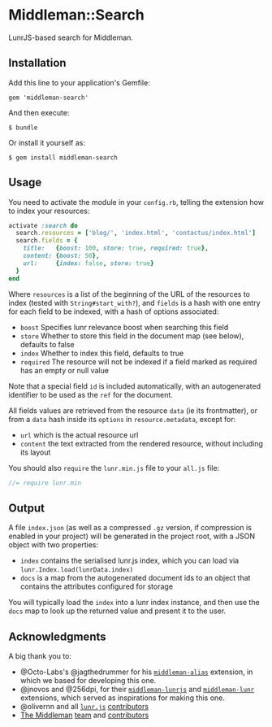 # Middleman::Search

LunrJS-based search for Middleman.

## Installation

Add this line to your application's Gemfile:

    gem 'middleman-search'

And then execute:

    $ bundle

Or install it yourself as:

    $ gem install middleman-search

## Usage

You need to activate the module in your `config.rb`, telling the extension how to index your resources:

```ruby
activate :search do
  search.resources = ['blog/', 'index.html', 'contactus/index.html']
  search.fields = {
    title:   {boost: 100, store: true, required: true},
    content: {boost: 50},
    url:     {index: false, store: true}
  }
end
```

Where `resources` is a list of the beginning of the URL of the resources to index (tested with `String#start_with?`), and `fields` is a hash with one entry for each field to be indexed, with a hash of options associated:

- `boost` Specifies lunr relevance boost when searching this field
- `store` Whether to store this field in the document map (see below), defaults to false
- `index` Whether to index this field, defaults to true
- `required` The resource will not be indexed if a field marked as required has an empty or null value

Note that a special field `id` is included automatically, with an autogenerated identifier to be used as the `ref` for the document.

All fields values are retrieved from the resource `data` (ie its frontmatter), or from a `data` hash inside its `options` in `resource.metadata`, except for:
- `url` which is the actual resource url
- `content` the text extracted from the rendered resource, without including its layout

You should also `require` the `lunr.min.js` file to your `all.js` file:

```javascript
//= require lunr.min
```

## Output

A file `index.json` (as well as a compressed `.gz` version, if compression is enabled in your project) will be generated in the project root, with a JSON object with two properties:
- `index` contains the serialised lunr.js index, which you can load via `lunr.Index.load(lunrData.index)`
- `docs` is a map from the autogenerated document ids to an object that contains the attributes configured for storage

You will typically load the `index` into a lunr index instance, and then use the `docs` map to look up the returned value and present it to the user.

## Acknowledgments

A big thank you to:
- @Octo-Labs's @jagthedrummer for his [`middleman-alias`](https://github.com/Octo-Labs/middleman-alias) extension, in which we based for developing this one.
- @jnovos and @256dpi, for their [`middleman-lunrjs`](https://github.com/jnovos/middleman-lunrjs) and [`middleman-lunr`](https://github.com/256dpi/middleman-lunr) extensions, which served as inspirations for making this one.
- @olivernn and all [`lunr.js`](http://lunrjs.com/) [contributors](https://github.com/olivernn/lunr.js/graphs/contributors)
- [The Middleman](https://middlemanapp.com/) [team](https://github.com/orgs/middleman/people) and [contributors](https://github.com/middleman/middleman/graphs/contributors)
